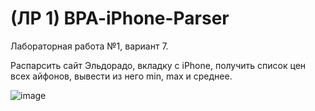 # (ЛР 1) BPA-iPhone-Parser
Лабораторная работа №1, вариант 7.<br/>

Распарсить сайт Эльдорадо, вкладку с iPhone, получить список цен всех айфонов, вывести из него min, max и среднее.<br/>

![image](https://user-images.githubusercontent.com/64972579/223366295-56b4ef4c-54c3-49c4-a1ed-6a07ca766703.png)
